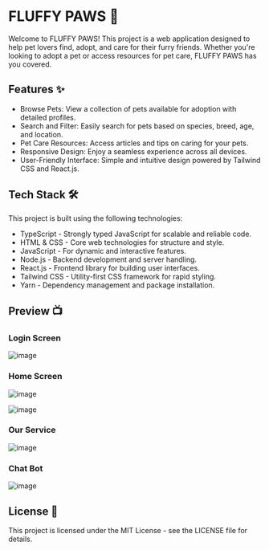 # FLUFFY PAWS 🐾

Welcome to FLUFFY PAWS! This project is a web application designed to help pet lovers find, adopt, and care for their furry friends. Whether you're looking to adopt a pet or access resources for pet care, FLUFFY PAWS has you covered.

## Features ✨
* Browse Pets: View a collection of pets available for adoption with detailed profiles.
* Search and Filter: Easily search for pets based on species, breed, age, and location.
* Pet Care Resources: Access articles and tips on caring for your pets.
* Responsive Design: Enjoy a seamless experience across all devices.
* User-Friendly Interface: Simple and intuitive design powered by Tailwind CSS and React.js.

## Tech Stack 🛠️
This project is built using the following technologies:

* TypeScript - Strongly typed JavaScript for scalable and reliable code.
* HTML & CSS - Core web technologies for structure and style.
* JavaScript - For dynamic and interactive features.
* Node.js - Backend development and server handling.
* React.js - Frontend library for building user interfaces.
* Tailwind CSS - Utility-first CSS framework for rapid styling.
* Yarn - Dependency management and package installation.

## Preview 📺

### Login Screen
![image](https://github.com/user-attachments/assets/70afdb24-aca2-44ff-a4c1-480e9c5503df)

### Home Screen 
![image](https://github.com/user-attachments/assets/98d4baef-513a-4166-ade4-c772c23e561f)

![image](https://github.com/user-attachments/assets/58fe260a-9895-4953-a7e1-959ce8da7259)


### Our Service
![image](https://github.com/user-attachments/assets/76958031-a16e-4c9c-93b0-abc3a4e26d65)

### Chat Bot
![image](https://github.com/user-attachments/assets/06b3ee80-0831-4696-b4be-8c84b27e6538)


## License 📜

This project is licensed under the MIT License - see the LICENSE file for details.
